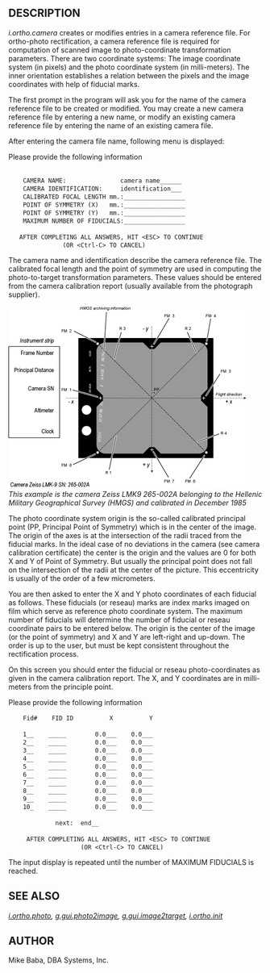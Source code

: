 ## DESCRIPTION

*i.ortho.camera* creates or modifies entries in a camera reference file.
For ortho-photo rectification, a camera reference file is required for
computation of scanned image to photo-coordinate transformation
parameters. There are two coordinate systems: The image coordinate
system (in pixels) and the photo coordinate system (in milli-meters).
The inner orientation establishes a relation between the pixels and the
image coordinates with help of fiducial marks.

The first prompt in the program will ask you for the name of the camera
reference file to be created or modified. You may create a new camera
reference file by entering a new name, or modify an existing camera
reference file by entering the name of an existing camera file.

After entering the camera file name, following menu is displayed:

Please provide the following information

```shell

    CAMERA NAME:               camera name______
    CAMERA IDENTIFICATION:     identification___
    CALIBRATED FOCAL LENGTH mm.:_________________
    POINT OF SYMMETRY (X)   mm.:_________________
    POINT OF SYMMETRY (Y)   mm.:_________________
    MAXIMUM NUMBER OF FIDUCIALS:_________________

   AFTER COMPLETING ALL ANSWERS, HIT <ESC> TO CONTINUE
               (OR <Ctrl-C> TO CANCEL)
```

The camera name and identification describe the camera reference file.
The calibrated focal length and the point of symmetry are used in
computing the photo-to-target transformation parameters. These values
should be entered from the camera calibration report (usually available
from the photograph supplier).

![Sketch of aerial photo](i_ortho_camera.png)
*This example is the camera Zeiss LMK9 265-002A belonging to the
Hellenic Military Geographical Survey (HMGS) and calibrated in December
1985*

The photo coordinate system origin is the so-called calibrated principal
point (PP, Principal Point of Symmetry) which is in the center of the
image. The origin of the axes is at the intersection of the radii traced
from the fiducial marks. In the ideal case of no deviations in the
camera (see camera calibration certificate) the center is the origin and
the values are 0 for both X and Y of Point of Symmetry. But usually the
principal point does not fall on the intersection of the radii at the
center of the picture. This eccentricity is usually of the order of a
few micrometers.

You are then asked to enter the X and Y photo coordinates of each
fiducial as follows. These fiducials (or reseau) marks are index marks
imaged on film which serve as reference photo coordinate system. The
maximum number of fiducials will determine the number of fiducial or
reseau coordinate pairs to be entered below. The origin is the center of
the image (or the point of symmetry) and X and Y are left-right and
up-down. The order is up to the user, but must be kept consistent
throughout the rectification process.

On this screen you should enter the fiducial or reseau photo-coordinates
as given in the camera calibration report. The X, and Y coordinates are
in milli-meters from the principle point.

Please provide the following information

```shell
    Fid#    FID ID          X          Y

    1__    _____        0.0___    0.0___
    2__    _____        0.0___    0.0___
    3__    _____        0.0___    0.0___
    4__    _____        0.0___    0.0___
    5__    _____        0.0___    0.0___
    6__    _____        0.0___    0.0___
    7__    _____        0.0___    0.0___
    8__    _____        0.0___    0.0___
    9__    _____        0.0___    0.0___
    10_    _____        0.0___    0.0___

             next:  end__

     AFTER COMPLETING ALL ANSWERS, HIT <ESC> TO CONTINUE
                    (OR <Ctrl-C> TO CANCEL)
```

The input display is repeated until the number of MAXIMUM FIDUCIALS is
reached.

## SEE ALSO

*[i.ortho.photo](i.ortho.photo.md),
[g.gui.photo2image](g.gui.photo2image.md),
[g.gui.image2target](g.gui.image2target.md),
[i.ortho.init](i.ortho.init.md)*

## AUTHOR

Mike Baba, DBA Systems, Inc.
